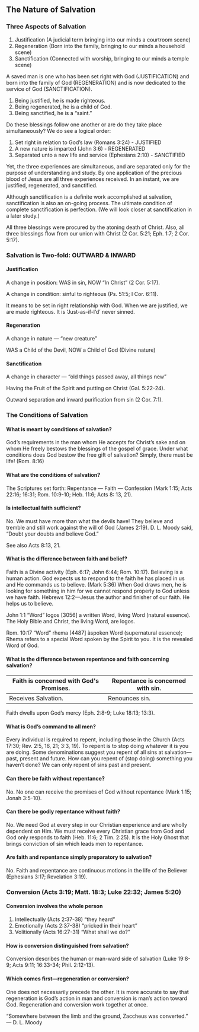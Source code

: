 ## The Nature of Salvation

### Three Aspects of Salvation

1. Justification (A judicial term bringing into our minds a courtroom scene)
2. Regeneration (Born into the family, bringing to our minds a household scene)
3. Sanctification (Connected with worship, bringing to our minds a temple scene)

A saved man is one who has been set right with God (JUSTIFICATION) and born into the family of God (REGENERATION) and is now dedicated to the service of God (SANCTIFICATION).

1. Being justified, he is made righteous.
2. Being regenerated, he is a child of God.
3. Being sanctified, he is a “saint.”

Do these blessings follow one another or are do they take place simultaneously? We do see a logical order:

1. Set right in relation to God’s law (Romans 3:24) - JUSTIFIED
2. A new nature is imparted (John 3:6) - REGENERATED
3. Separated unto a new life and service (Ephesians 2:10) - SANCTIFIED

Yet, the three experiences are simultaneous, and are separated only for the purpose of understanding and study. By one application of the precious blood of Jesus are all three experiences received. In an instant, we are justified, regenerated, and sanctified.

Although sanctification is a definite work accomplished at salvation, sanctification is also an on-going process. The ultimate condition of complete sanctification is perfection. (We will look closer at sanctification in a later study.)

All three blessings were procured by the atoning death of Christ. Also, all three blessings flow from our union with Christ (2 Cor. 5:21; Eph. 1:7; 2 Cor. 5:17).

### Salvation is Two-fold: OUTWARD & INWARD

#### Justification

A change in position: WAS in sin, NOW “In Christ” (2 Cor. 5:17).

A change in condition: sinful to righteous (Ps. 51:5; I Cor. 6:11).

It means to be set in right relationship with God. When we are justified, we are made righteous. It is ‘Just-as-if-I’d’ never sinned.

#### Regeneration

A change in nature — “new creature”

WAS a Child of the Devil, NOW a Child of God (Divine nature)

#### Sanctification

A change in character — “old things passed away, all things new”

Having the Fruit of the Spirit and putting on Christ (Gal. 5:22-24).

Outward separation and inward purification from sin (2 Cor. 7:1).

### The Conditions of Salvation

#### What is meant by conditions of salvation?

God’s requirements in the man whom He accepts for Christ’s sake and on whom He freely bestows the blessings of the gospel of grace. Under what conditions does God bestow the free gift of salvation? Simply, there must be life! (Rom. 8:16)

#### What are the conditions of salvation?

The Scriptures set forth: Repentance — Faith — Confession (Mark 1:15; Acts 22:16; 16:31; Rom. 10:9-10; Heb. 11:6; Acts 8: 13, 21).

#### Is intellectual faith sufficient?

No. We must have more than what the devils have! They believe and tremble and still work against the will of God (James 2:19). D. L. Moody said, “Doubt your doubts and believe God.”

See also Acts 8:13, 21.

#### What is the difference between faith and belief?

Faith is a Divine activity (Eph. 6:17; John 6:44; Rom. 10:17). Believing is a human action. God expects us to respond to the faith he has placed in us and He commands us to believe. (Mark 5:36) When God draws men, he is looking for something in him for we cannot respond properly to God unless we have faith. Hebrews 12:2—Jesus the author and finisher of our faith. He helps us to believe.

John 1:1 “Word” logos \[3056\] a written Word, living Word (natural essence). The Holy Bible and Christ, the living Word, are logos.

Rom. 10:17 “Word” rhema \[4487\] àspoken Word (supernatural essence); Rhema refers to a special Word spoken by the Spirit to you. It is the revealed Word of God.

#### What is the difference between repentance and faith concerning salvation?

| Faith is concerned with God's Promises. | Repentance is concerned with sin. |
|-----------------------------------------|-----------------------------------|
| Receives Salvation.                     | Renounces sin.                    |

Faith dwells upon God’s mercy (Eph. 2:8-9; Luke 18:13; 13:3).

#### What is God’s command to all men?

Every individual is required to repent, including those in the Church (Acts 17:30; Rev. 2:5, 16, 21; 3:3, 19). To repent is to stop doing whatever it is you are doing. Some denominations suggest you repent of all sins at salvation—past, present and future. How can you repent of (stop doing) something you haven’t done? We can only repent of sins past and present.

#### Can there be faith without repentance?

No. No one can receive the promises of God without repentance (Mark 1:15; Jonah 3:5-10).

#### Can there be godly repentance without faith? 

No. We need God at every step in our Christian experience and are wholly dependent on Him. We must receive every Christian grace from God and God only responds to faith (Heb. 11:6; 2 Tim. 2:25). It is the Holy Ghost that brings conviction of sin which leads men to repentance.

#### Are faith and repentance simply preparatory to salvation?

No. Faith and repentance are continuous motions in the life of the Believer (Ephesians 3:17; Revelation 3:19).

### Conversion (Acts 3:19; Matt. 18:3; Luke 22:32; James 5:20)

#### Conversion involves the whole person

1. Intellectually (Acts 2:37-38) “they heard”
2. Emotionally (Acts 2:37-38) “pricked in their heart”
3. Volitionally (Acts 16:27-31) “What shall we do?”

#### How is conversion distinguished from salvation?

Conversion describes the human or man-ward side of salvation (Luke 19:8-9; Acts 9:11; 16:33-34; Phil. 2:12-13).

#### Which comes first—regeneration or conversion?

One does not necessarily precede the other. It is more accurate to say that regeneration is God’s action in man and conversion is man’s action toward God. Regeneration and conversion work together at once.

“Somewhere between the limb and the ground, Zaccheus was converted.” — D. L. Moody

